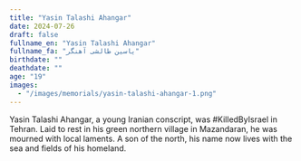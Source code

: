 ```yaml
---
title: "Yasin Talashi Ahangar"
date: 2024-07-26
draft: false
fullname_en: "Yasin Talashi Ahangar"
fullname_fa: "یاسین طالشی آهنگر"
birthdate: ""
deathdate: ""
age: "19"
images:
  - "/images/memorials/yasin-talashi-ahangar-1.png"
---
```


Yasin Talashi Ahangar, a young Iranian conscript, was #KilledByIsrael in Tehran. Laid to rest in his green northern village in Mazandaran, he was mourned with local laments. A son of the north, his name now lives with the sea and fields of his homeland.